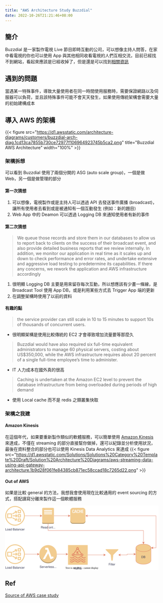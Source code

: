 ```yaml
---
title: "AWS Architecture Study Buzzdial"
date: 2022-10-26T21:21:46+08:00
---
```

## 簡介
Buzzdial 是一家製作電視 Live 節目即時互動的公司，可以想像主持人問答，在家中看電視的你也可以使用 App 與其他相同收看電視的人們互相交流，目前已經找不到網站，看起來應該是已經收掉了，但是還是可以找到[相關資訊](https://nz.linkedin.com/company/buzzdial?trk=public_profile_experience-item_profile-section-card_image-click)
## 遇到的問題
當遇某一特殊事件，導致大量使用者在同一時間使用服務時，需要保證網路以及伺服器可以負荷，並且該特殊事件可能不會天天發生，如果使用傳統架構會需要大量的初始建構成本
## 導入 AWS 的架構
{{< figure src="https://d1.awsstatic.com/architecture-diagrams/customers/buzzdial-arch-diag.1cd13ca7855b730ce72977f106964923745b5ca2.png" title="Buzzdial AWS Architecture" width="100%" >}}
### 架構拆想
可以看到 Buzzdial 使用了兩個分開的 ASG (auto scale group)，一個是做 Web，另一個是做管理的部分
#### 第一次猜想
1. 可以想像，電視製作或是主持人可以透過 API 去發送事件廣播 (broadcast)，讓所有使用者去看到或是被通知有一個互動發生 (例如：新的題目)
2. Web App 中的 Deamon 可以透過 Logging DB 來通知使用者有新的事件

#### 第二次猜想
> We queue those records and store them in our databases to allow us to report back to clients on the success of their broadcast event, and also provide detailed business reports that we review internally. In addition, we monitor our application in real time as it scales up and down to check performance and error rates, and undertake extensive and aggressive load testing to predetermine its capabilities. If there any concerns, we rework the application and AWS infrastructure accordingly
1. 很明顯 Logging DB 主要是用來留存每次互動，所以想應該有少畫一條線，是 Broadcast Tool 使用 App DB，或是利用某些方式去 Trigger App 端的更新
2. 在調整架構時使用了以前的資料
#### 有趣的點
> the service provider can still scale in 10 to 15 minutes to support 10s of thousands of concurrent users.
- 很明顯架構是使用比較傳統的 EC2 才會導致增加流量要等那麼久
> Buzzdial would have also required six full-time equivalent administrators to manage 60 physical servers, costing about US$350,000, while the AWS infrastructure requires about 20 percent of a single full-time employee’s time to administer.
- IT 人力成本在國外真的很高
> Caching is undertaken at the Amazon EC2 level to prevent the database infrastructure from being overloaded during periods of high demand
- 使用 Local cache 而不是 redis 之類叢集快取
### 架構之我建
#### Amazon Kinesis
在這個年代，如果要重新製作類似的軟體服務，可以簡單使用 [Amazon Kinesis](https://aws.amazon.com/tw/solutions/implementations/aws-streaming-data-solution-for-amazon-kinesis/) 來達成，不僅在 streaming 的部分直接幫你做掉，還可以紀錄並分析使用狀況，最後在資料整合的部分也可以使用 Kinesis Data Analytics 來達成
{{< figure src="https://d1.awsstatic.com/Solutions/Solutions%20Category%20Template%20Draft/Solution%20Architecture%20Diagrams/aws-streaming-data-using-api-gateway-architecture.1b9d28f061fe84385cb871ec58ccad18c7265d22.png" >}}

#### Out of AWS
如果是比較 general 的方法，我想我會使用現在比較通用的 event sourcing 的方式，搭配讀寫分離來製作這一個軟體服務

![My Buzzdial Architecture](/img/2022/10/MyBuzzdialArchitecture.svg)
## Ref
[Source of AWS case study](https://aws.amazon.com/solutions/case-studies/buzzdial/)
